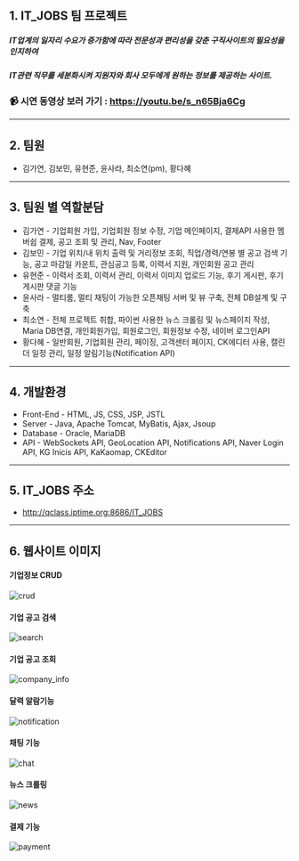 ## 1. IT_JOBS 팀 프로젝트
##### IT업계의 일자리 수요가 증가함에 따라 전문성과 편리성을 갖춘 구직사이트의 필요성을 인지하여 
##### IT관련 직무를 세분화시켜 지원자와 회사 모두에게 원하는 정보를 제공하는 사이트.
### 📹 시연 동영상 보러 가기 : https://youtu.be/s_n65Bja6Cg

----


## 2. 팀원
* 김가연, 김보민, 유현준, 윤사라, 최소연(pm), 황다혜


---


## 3. 팀원 별 역할분담

* 김가연 - 기업회원 가입, 기업회원 정보 수정, 기업 메인페이지, 결제API 사용한 멤버쉽 결제, 공고 조회 및 관리, Nav, Footer
* 김보민 - 기업 위치/내 위치 출력 및 거리정보 조회, 직업/경력/연봉 별 공고 검색 기능, 공고 마감일 카운트, 관심공고 등록, 이력서 지원, 개인회원 공고 관리
* 유현준 - 이력서 조회, 이력서 관리, 이력서 이미지 업로드 기능, 후기 게시판, 후기 게시판 댓글 기능
* 윤사라 - 멀티룸, 멀티 채팅이 가능한 오픈채팅 서버 및 뷰 구축, 전체 DB설계 및 구축
* 최소연 - 전체 프로젝트 취합, 파이썬 사용한 뉴스 크롤링 및 뉴스페이지 작성, Maria DB연결, 개인회원가입, 회원로그인, 회원정보 수정, 네이버 로그인API
* 황다혜 - 일반회원, 기업회원 관리, 페이징, 고객센터 페이지, CK에디터 사용, 캘린더 일정 관리, 일정 알림기능(Notification API) 


----


## 4. 개발환경

* Front-End - HTML, JS, CSS, JSP, JSTL
* Server - Java, Apache Tomcat, MyBatis, Ajax, Jsoup
* Database - Oracle, MariaDB
* API - WebSockets API, GeoLocation API, Notifications API, Naver Login API, KG Inicis API, KaKaomap, CKEditor


---


## 5. IT_JOBS 주소

* http://qclass.iptime.org:8686/IT_JOBS


---


## 6. 웹사이트 이미지

#### 기업정보 CRUD
![crud](https://user-images.githubusercontent.com/70192334/102842093-859ea480-4449-11eb-9fb2-17f0454619ce.png)




#### 기업 공고 검색
![search](https://user-images.githubusercontent.com/70192334/102842203-c72f4f80-4449-11eb-9d93-e59a33b102f9.png)




#### 기업 공고 조회
![company_info](https://user-images.githubusercontent.com/70192334/102842226-d6ae9880-4449-11eb-91da-8391f80558c8.png)




#### 달력 알람기능
![notification](https://user-images.githubusercontent.com/70192334/102842254-e8903b80-4449-11eb-86ae-2b8c0da01500.png)




#### 채팅 기능
![chat](https://user-images.githubusercontent.com/70192334/102842264-ee861c80-4449-11eb-9da3-fe64bdba84ed.png)




#### 뉴스 크롤링
![news](https://user-images.githubusercontent.com/70192334/102842269-f1810d00-4449-11eb-8535-97895e10c05c.png)




#### 결제 기능
![payment](https://user-images.githubusercontent.com/70192334/102842280-f3e36700-4449-11eb-96f3-0f0930cf1e9c.png)









